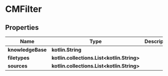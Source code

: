 
# CMFilter

## Properties
Name | Type | Description | Notes
------------ | ------------- | ------------- | -------------
**knowledgeBase** | **kotlin.String** |  | 
**filetypes** | **kotlin.collections.List&lt;kotlin.String&gt;** |  |  [optional]
**sources** | **kotlin.collections.List&lt;kotlin.String&gt;** |  |  [optional]



